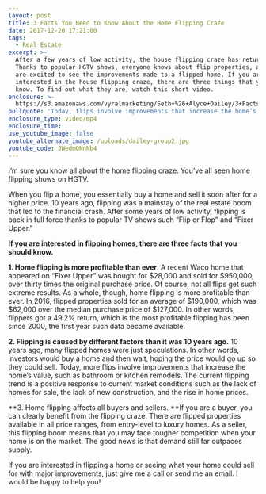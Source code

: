 ```yaml
---
layout: post
title: 3 Facts You Need to Know About the Home Flipping Craze
date: 2017-12-20 17:21:00
tags:
  - Real Estate
excerpt: >-
  After a few years of low activity, the house flipping craze has returned.
  Thanks to popular HGTV shows, everyone knows about flip properties, and people
  are excited to see the improvements made to a flipped home. If you are
  interested in the house flipping craze, there are three things that you should
  know. To find out what they are, watch this short video.
enclosure: >-
  https://s3.amazonaws.com/vyralmarketing/Seth+%26+Alyce+Dailey/3+Facts+You+Need+to+Know+About+the+Home+Flipping+Craze.mp4
pullquote: 'Today, flips involve improvements that increase the home’s value.'
enclosure_type: video/mp4
enclosure_time:
use_youtube_image: false
youtube_alternate_image: /uploads/dailey-group2.jpg
youtube_code: JWedmQNnNb4
---
```



<!--base32-fgjjaz156x12achn4mt30ubecdp7at354mt30ybfenu7ark55tm78vbc4mt3099j6mjkeh3w4mjqr-base32-->

I’m sure you know all about the home flipping craze. You’ve all seen home flipping shows on HGTV.

When you flip a home, you essentially buy a home and sell it soon after for a higher price. 10 years ago, flipping was a mainstay of the real estate boom that led to the financial crash. After some years of low activity, flipping is back in full force thanks to popular TV shows such “Flip or Flop” and “Fixer Upper.”

<!--base32-fgjjaz156x12achn4mt30ubecdp7at354mt30w3ndhp72xbfehjjwu3mdnp2achg4mt3a99q8hy2a9bw-base32-->

**If you are interested in flipping homes, there are three facts that you should know.**

**1. Home flipping is more profitable than ever**. A recent Waco home that appeared on “Fixer Upper” was bought for $28,000 and sold for $950,000, over thirty times the original purchase price. Of course, not all flips get such extreme results. As a whole, though, home flipping is more profitable than ever. In 2016, flipped properties sold for an average of $190,000, which was $62,000 over the median purchase price of $127,000. In other words, flippers got a 49.2% return, which is the most profitable flipping has been since 2000, the first year such data became available.

**2. Flipping is caused by different factors than it was 10 years ago.** 10 years ago, many flipped homes were just speculations. In other words, investors would buy a home and then wait, hoping the price would go up so they could sell. Today, more flips involve improvements that increase the home’s value, such as bathroom or kitchen remodels. The current flipping trend is a positive response to current market conditions such as the lack of homes for sale, the lack of new construction, and the rise in home prices.

**3. Home flipping affects all buyers and sellers.&nbsp;**If you are a buyer, you can clearly benefit from the flipping craze. There are flipped properties available in all price ranges, from entry-level to luxury homes. As a seller, this flipping boom means that you may face tougher competition when your home is on the market. The good news is that demand still far outpaces supply.

If you are interested in flipping a home or seeing what your home could sell for with major improvements, just give me a call or send me an email. I would be happy to help you!